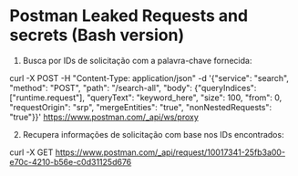 # Postman Leaked Requests and secrets (Bash version)

1. Busca por IDs de solicitação com a palavra-chave fornecida:

curl -X POST -H "Content-Type: application/json" -d '{"service": "search", "method": "POST", "path": "/search-all", "body": {"queryIndices": ["runtime.request"], "queryText": "keyword_here", "size": 100, "from": 0, "requestOrigin": "srp", "mergeEntities": "true", "nonNestedRequests": "true"}}' https://www.postman.com/_api/ws/proxy

2. Recupera informações de solicitação com base nos IDs encontrados:

curl -X GET https://www.postman.com/_api/request/10017341-25fb3a00-e70c-4210-b56e-c0d31125d676
